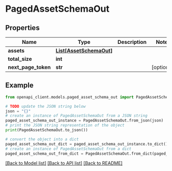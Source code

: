 # PagedAssetSchemaOut


## Properties

Name | Type | Description | Notes
------------ | ------------- | ------------- | -------------
**assets** | [**List[AssetSchemaOut]**](AssetSchemaOut.md) |  | 
**total_size** | **int** |  | 
**next_page_token** | **str** |  | [optional] 

## Example

```python
from openapi_client.models.paged_asset_schema_out import PagedAssetSchemaOut

# TODO update the JSON string below
json = "{}"
# create an instance of PagedAssetSchemaOut from a JSON string
paged_asset_schema_out_instance = PagedAssetSchemaOut.from_json(json)
# print the JSON string representation of the object
print(PagedAssetSchemaOut.to_json())

# convert the object into a dict
paged_asset_schema_out_dict = paged_asset_schema_out_instance.to_dict()
# create an instance of PagedAssetSchemaOut from a dict
paged_asset_schema_out_from_dict = PagedAssetSchemaOut.from_dict(paged_asset_schema_out_dict)
```
[[Back to Model list]](../README.md#documentation-for-models) [[Back to API list]](../README.md#documentation-for-api-endpoints) [[Back to README]](../README.md)


